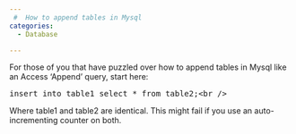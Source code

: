 ```yaml
---
 #  How to append tables in Mysql
categories:
  - Database

---
```

For those of you that have puzzled over how to append tables in Mysql like an Access &#8216;Append&#8217; query, start here:

<pre>insert into table1 select * from table2;&lt;br /&gt;</pre>

Where table1 and table2 are identical. This might fail if you use an auto-incrementing counter on both.